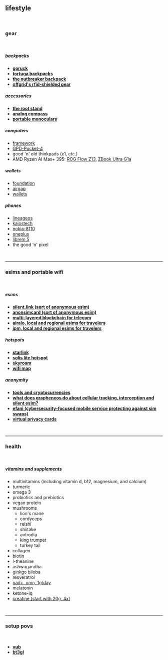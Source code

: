 ## lifestyle

<br>

### gear

<br>

##### backpacks

* **[goruck](https://www.goruck.com/)**
* **[tortuga backpacks](https://www.tortugabackpacks.com/)**
* **[the outbreaker backpack](https://www.tortugabackpacks.com/products/outbreaker-travel-backpack)**
* **[offgrid's rfid-shielded gear](https://offgrid.co/)**

##### accessories

* **[the root stand](https://www.therooststand.com/)**
* **[analog compass](https://www.brunton.com/collections/compasses)**
* **[portable monoculars](https://www.rei.com/c/monoculars)**

##### computers

* [framework](https://frame.work/)
* [GPD-Pocket-4](https://gpdstore.net/gpd-pocket-4-announced/)
* good 'n' old thinkpads (x1, etc.)
* AMD Ryzen AI Max+ 395: [ROG Flow Z13](https://rog.asus.com/laptops/rog-flow/rog-flow-z13-2025/), [ZBook Ultra G1a](https://www.hp.com/us-en/workstations/zbook-ultra.html)

##### wallets

* [foundation](https://foundation.xyz/buy-passport-core/)
* [airgap](https://airgap.it/)
* [wallets](https://gridplus.io/)

##### phones

* [lineageos](https://www.lineageos.org/)
* [kaiostech](https://www.kaiostech.com/)
* [nokia-8110](https://www.hmd.com/en_int/nokia-8110-4g?sku=16ARGYW1A09)
* [oneplus](https://www.oneplus.com/us/9-pro)
* [librem 5](https://puri.sm/products/librem-5/)
* the good 'n' pixel

<br>

---

### esims and portable wifi 

<br>

##### esims

* **[silent.link (sort of anonymous esim)](https://silent.link/)**
* **[anonsimcard  (sort of anonymous esim)](https://anonsimcard.com/)**
* **[multi-layered blockchain for telecom](https://www.dentnet.io/)**
* **[airalo, local and regional esims for travelers](https://www.airalo.com/)**
* **[jpm, local and regional esims for travelers](https://jmp.chat/sim)**

##### hotspots

* **[starlink](https://www.starlink.com/)**
* **[solis lite hotspot](https://soliswifi.co/products/solis-lite-hotspot)**
* **[skyroam](https://www.skyroam.com/wifi-pricing)**
* **[wifi map](https://www.wifimap.io/)**

##### anonymity

* **[tools and cryptocurrencies](https://github.com/autistic-symposium/autistic-cypherpunk-toolkit/blob/main/cypherlife.md)**
* **[what does grapheneos do about cellular tracking, interception and silent esim?](https://grapheneos.org/faq#cellular-tracking)**
* **[efani (cybersecurity-focused mobile service protecting against sim swaps)](https://www.efani.com/)**
* **[virtual privacy cards](https://privacy.com/)**

<br>

---

### health

<br>

##### vitamins and supplements

- multivitamins (including vitamin d, b12, magnesium, and calcium)
- turmeric
- omega 3
- probiotics and prebiotics
- vegan protein
- mushrooms
	- lion's mane
	- cordyceps
	- reishi
	- shiitake
	- antrodia
	- king trumpet
	- turkey tail
- collagen
- biotin
- l-theanine
- ashwagandha
- ginkgo biloba
- resveratrol
- [nad+, nmn, 1g/day](https://youtube.com/shorts/U_tsoNTu_Gg?si=B0IemUL_MEUC3gMk)
- melatonin
- ketone-iq
- [creatine (start with 20g, 4x)](https://www.youtube.com/watch?v=DKAKkM5R6eU)

<br>

---

### setup povs

<br>

* **[vub](https://vitalik.eth.limo/general/2022/06/20/backpack.html)**
* **[bt3gl](bt3gl.md)**


